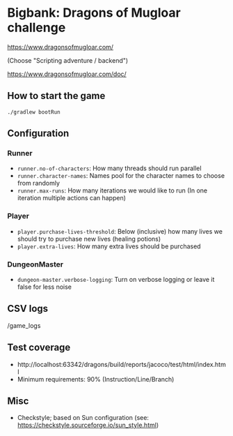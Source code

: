 # Bigbank: Dragons of Mugloar challenge

https://www.dragonsofmugloar.com/

(Choose "Scripting adventure / backend")

https://www.dragonsofmugloar.com/doc/

## How to start the game

`./gradlew bootRun`

## Configuration

### Runner

- `runner.no-of-characters`: How many threads should run parallel
- `runner.character-names`: Names pool for the character names to choose from randomly
- `runner.max-runs`: How many iterations we would like to run (In one iteration multiple actions can happen)

### Player

- `player.purchase-lives-threshold`: Below (inclusive) how many lives we should try to purchase new lives (healing potions)
- `player.extra-lives`: How many extra lives should be purchased

### DungeonMaster

- `dungeon-master.verbose-logging`: Turn on verbose logging or leave it false for less noise

## CSV logs

/game_logs

## Test coverage

- http://localhost:63342/dragons/build/reports/jacoco/test/html/index.html
- Minimum requirements: 90% (Instruction/Line/Branch)

## Misc

- Checkstyle; based on Sun configuration (see: https://checkstyle.sourceforge.io/sun_style.html)